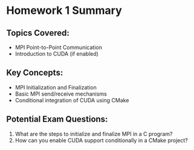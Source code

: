 # Homework 1 Summary

## Topics Covered:
- MPI Point-to-Point Communication
- Introduction to CUDA (if enabled)

## Key Concepts:
- MPI Initialization and Finalization
- Basic MPI send/receive mechanisms
- Conditional integration of CUDA using CMake

## Potential Exam Questions:
1. What are the steps to initialize and finalize MPI in a C program?
2. How can you enable CUDA support conditionally in a CMake project?
